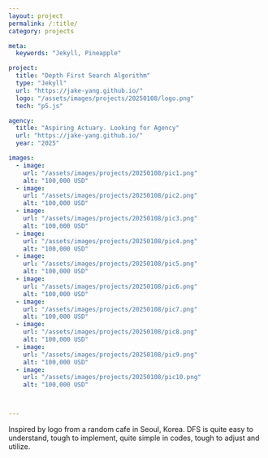 ```yaml
---
layout: project
permalink: /:title/
category: projects

meta:
  keywords: "Jekyll, Pineapple"

project:
  title: "Depth First Search Algorithm"
  type: "Jekyll"
  url: "https://jake-yang.github.io/"
  logo: "/assets/images/projects/20250108/logo.png"
  tech: "p5.js"

agency:
  title: "Aspiring Actuary. Looking for Agency"
  url: "https://jake-yang.github.io/"
  year: "2025"

images:
  - image:
    url: "/assets/images/projects/20250108/pic1.png"
    alt: "100,000 USD"
  - image:
    url: "/assets/images/projects/20250108/pic2.png"
    alt: "100,000 USD"
  - image:
    url: "/assets/images/projects/20250108/pic3.png"
    alt: "100,000 USD"
  - image:
    url: "/assets/images/projects/20250108/pic4.png"
    alt: "100,000 USD"
  - image:
    url: "/assets/images/projects/20250108/pic5.png"
    alt: "100,000 USD"
  - image:
    url: "/assets/images/projects/20250108/pic6.png"
    alt: "100,000 USD"
  - image:
    url: "/assets/images/projects/20250108/pic7.png"
    alt: "100,000 USD"
  - image:
    url: "/assets/images/projects/20250108/pic8.png"
    alt: "100,000 USD"
  - image:
    url: "/assets/images/projects/20250108/pic9.png"
    alt: "100,000 USD"
  - image:
    url: "/assets/images/projects/20250108/pic10.png"
    alt: "100,000 USD"



---
```


Inspired by logo from a random cafe in Seoul, Korea. DFS is quite easy to understand, tough to implement, quite simple in codes, tough to adjust and utilize.

